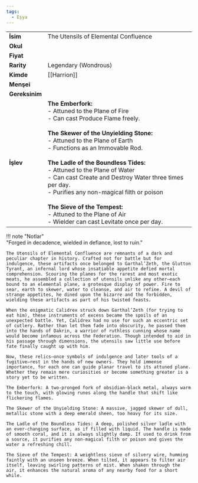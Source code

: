```yaml
---
tags:
  - Eşya
---  
```

  
  
  
  
|  |  |  
|---|---|  
| **İsim** | The Utensils of Elemental Confluence|  
| **Okul** | |  
| **Fiyat** | |  
| **Rarity** | Legendary (Wondrous)|  
| **Kimde** | [[Harrion]]|  
| **Menşei** | |  
| **Gereksinim** | |  
| **İşlev** | **The Emberfork:**<br>- Attuned to the Plane of Fire<br>- Can cast Produce Flame freely.<br><br>**The Skewer of the Unyielding Stone:**<br>- Attuned to the Plane of Earth<br>- Functions as an Immovable Rod.<br><br>**The Ladle of the Boundless Tides:**<br>- Attuned to the Plane of Water<br>- Can cast Create and Destroy Water three times per day.<br>- Purifies any non-magical filth or poison<br><br>**The Sieve of the Tempest:**<br>- Attuned to the Plane of Air<br>- Wielder can cast Levitate once per day.|  
  
  
!!! note "Notlar"  
	"Forged in decadence, wielded in defiance, lost to ruin."  
	  
	The Utensils of Elemental Confluence are remnants of a dark and peculiar chapter in history. Crafted not for battle but for indulgence, these artifacts once belonged to Garthal’Zeth, the Glutton Tyrant, an infernal lord whose insatiable appetite defied mortal comprehension. Scouring the planes for the rarest and most exotic meats, he assembled a collection of utensils unlike any other—each bound to an elemental plane, a grotesque display of power. Fire to sear, earth to skewer, water to cleanse, and air to refine. A devil of strange appetites, he dined upon the bizarre and the forbidden, wielding these artifacts as part of his twisted feasts.  
	  
	When the enigmatic Calidrex struck down Garthal’Zeth (for trying to eat him), these instruments of excess became the spoils of an unexpected battle. Yet, Calidrex had no use for such an eccentric set of cutlery. Rather than let them fade into obscurity, he passed them into the hands of Dakrin, a warrior of ruthless cunning whose name would become infamous across the Federation. Though intended to aid in his passage through dimensions, the utensils saw little use before fate finally caught up with him.  
	  
	Now, these relics—once symbols of indulgence and later tools of a fugitive—rest in the hands of new owners. They hold immense importance, for each one can guide planar travel to its attuned plane. Whether they remain mere curiosities or become something greater is a story yet to be written.  
	  
	The Emberfork: A two-pronged fork of obsidian-black metal, always warm to the touch, with glowing runes along the handle that shift like flickering flames.  
	  
	The Skewer of the Unyielding Stone: A massive, jagged skewer of dull, metallic stone with a deep emerald sheen, too heavy for its size.  
	  
	The Ladle of the Boundless Tides: A deep, polished silver ladle with an ever-changing surface, as if filled with liquid. The handle is made of smooth coral, and it is always slightly damp. If used to drink from a source, it purifies any non-magical filth or poison and gives the water a refreshing chill.  
	  
	The Sieve of the Tempest: A weightless sieve of silvery wire, humming faintly with an unseen breeze. When tilted, it appears to filter air itself, leaving swirling patterns of mist. When shaken through the air, it enhances the natural aroma of any nearby food for a short while.   